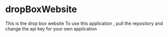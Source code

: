 # dropBoxWebsite
This is the drop box website 
To use this application , pull the repository and change the api key for your own application
